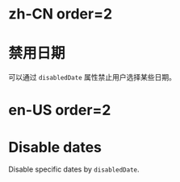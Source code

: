 # zh-CN order=2

# 禁用日期

可以通过 `disabledDate` 属性禁止用户选择某些日期。

# en-US order=2

# Disable dates

Disable specific dates by `disabledDate`.
